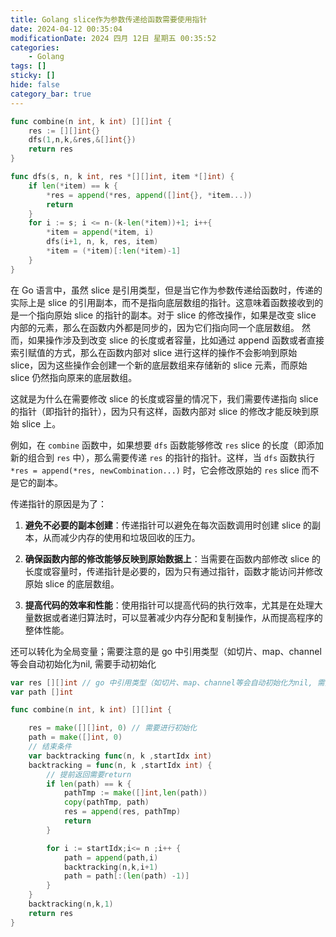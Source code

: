 ```yaml
---
title: Golang slice作为参数传递给函数需要使用指针
date: 2024-04-12 00:35:04
modificationDate: 2024 四月 12日 星期五 00:35:52
categories: 
	- Golang
tags: []
sticky: []
hide: false
category_bar: true
---
```


```go
func combine(n int, k int) [][]int {
    res := [][]int{}
    dfs(1,n,k,&res,&[]int{})
    return res
}

func dfs(s, n, k int, res *[][]int, item *[]int) {
    if len(*item) == k {
        *res = append(*res, append([]int{}, *item...))
        return
    }
    for i := s; i <= n-(k-len(*item))+1; i++{
        *item = append(*item, i)
        dfs(i+1, n, k, res, item)
        *item = (*item)[:len(*item)-1]
    }
} 

```


在 Go 语言中，虽然 slice 是引用类型，但是当它作为参数传递给函数时，传递的实际上是 slice 的引用副本，而不是指向底层数组的指针。这意味着函数接收到的是一个指向原始 slice 的指针的副本。对于 slice 的修改操作，如果是改变 slice 内部的元素，那么在函数内外都是同步的，因为它们指向同一个底层数组。 然而，如果操作涉及到改变 slice 的长度或者容量，比如通过 append 函数或者直接索引赋值的方式，那么在函数内部对 slice 进行这样的操作不会影响到原始 slice，因为这些操作会创建一个新的底层数组来存储新的 slice 元素，而原始 slice 仍然指向原来的底层数组。

这就是为什么在需要修改 slice 的长度或容量的情况下，我们需要传递指向 slice 的指针（即指针的指针），因为只有这样，函数内部对 slice 的修改才能反映到原始 slice 上。

例如，在 `combine` 函数中，如果想要 `dfs` 函数能够修改 `res` slice 的长度（即添加新的组合到 `res` 中），那么需要传递 `res` 的指针的指针。这样，当 `dfs` 函数执行 `*res = append(*res, newCombination...)` 时，它会修改原始的 `res` slice 而不是它的副本。

传递指针的原因是为了：

1. **避免不必要的副本创建**：传递指针可以避免在每次函数调用时创建 slice 的副本，从而减少内存的使用和垃圾回收的压力。
    
2. **确保函数内部的修改能够反映到原始数据上**：当需要在函数内部修改 slice 的长度或容量时，传递指针是必要的，因为只有通过指针，函数才能访问并修改原始 slice 的底层数组。
    
3. **提高代码的效率和性能**：使用指针可以提高代码的执行效率，尤其是在处理大量数据或者递归算法时，可以显著减少内存分配和复制操作，从而提高程序的整体性能。


还可以转化为全局变量；需要注意的是
go 中引用类型（如切片、map、channel等会自动初始化为nil, 需要手动初始化
```go
var res [][]int // go 中引用类型（如切片、map、channel等会自动初始化为nil, 需要手动初始化
var path []int

func combine(n int, k int) [][]int {

    res = make([][]int, 0) // 需要进行初始化
    path = make([]int, 0)
	// 结束条件
	var backtracking func(n, k ,startIdx int)
	backtracking = func(n, k ,startIdx int) {
        // 提前返回需要return
		if len(path) == k {
            pathTmp := make([]int,len(path))
			copy(pathTmp, path)
			res = append(res, pathTmp)
            return
		}

		for i := startIdx;i<= n ;i++ {
			path = append(path,i)
			backtracking(n,k,i+1)
			path = path[:(len(path) -1)]
		}
	}
	backtracking(n,k,1)
	return res
}
```
